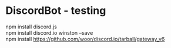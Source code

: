 # DiscordBot - testing

npm install discord.js  
npm install discord.io winston –save  
npm install https://github.com/woor/discord.io/tarball/gateway_v6  
